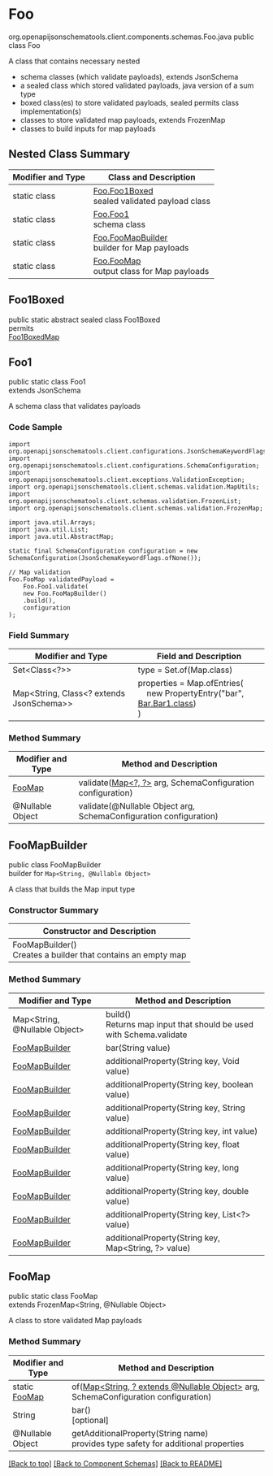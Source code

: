 # Foo
org.openapijsonschematools.client.components.schemas.Foo.java
public class Foo

A class that contains necessary nested
- schema classes (which validate payloads), extends JsonSchema
- a sealed class which stored validated payloads, java version of a sum type
- boxed class(es) to store validated payloads, sealed permits class implementation(s)
- classes to store validated map payloads, extends FrozenMap
- classes to build inputs for map payloads

## Nested Class Summary
| Modifier and Type | Class and Description |
| ----------------- | ---------------------- |
| static class | [Foo.Foo1Boxed](#foo1boxed)<br> sealed validated payload class |
| static class | [Foo.Foo1](#foo1)<br> schema class |
| static class | [Foo.FooMapBuilder](#foomapbuilder)<br> builder for Map payloads |
| static class | [Foo.FooMap](#foomap)<br> output class for Map payloads |

## Foo1Boxed
public static abstract sealed class Foo1Boxed<br>
permits<br>
[Foo1BoxedMap](#foo1boxedmap)

## Foo1
public static class Foo1<br>
extends JsonSchema

A schema class that validates payloads

### Code Sample
```
import org.openapijsonschematools.client.configurations.JsonSchemaKeywordFlags;
import org.openapijsonschematools.client.configurations.SchemaConfiguration;
import org.openapijsonschematools.client.exceptions.ValidationException;
import org.openapijsonschematools.client.schemas.validation.MapUtils;
import org.openapijsonschematools.client.schemas.validation.FrozenList;
import org.openapijsonschematools.client.schemas.validation.FrozenMap;

import java.util.Arrays;
import java.util.List;
import java.util.AbstractMap;

static final SchemaConfiguration configuration = new SchemaConfiguration(JsonSchemaKeywordFlags.ofNone());

// Map validation
Foo.FooMap validatedPayload =
    Foo.Foo1.validate(
    new Foo.FooMapBuilder()
    .build(),
    configuration
);
```

### Field Summary
| Modifier and Type | Field and Description |
| ----------------- | ---------------------- |
| Set<Class<?>> | type = Set.of(Map.class) |
| Map<String, Class<? extends JsonSchema>> | properties = Map.ofEntries(<br>&nbsp;&nbsp;&nbsp;&nbsp;new PropertyEntry("bar", [Bar.Bar1.class](../../components/schemas/Bar.md#bar1))<br>)<br> |

### Method Summary
| Modifier and Type | Method and Description |
| ----------------- | ---------------------- |
| [FooMap](#foomap) | validate([Map&lt;?, ?&gt;](#foomapbuilder) arg, SchemaConfiguration configuration) |
| @Nullable Object | validate(@Nullable Object arg, SchemaConfiguration configuration) |
## FooMapBuilder
public class FooMapBuilder<br>
builder for `Map<String, @Nullable Object>`

A class that builds the Map input type

### Constructor Summary
| Constructor and Description |
| --------------------------- |
| FooMapBuilder()<br>Creates a builder that contains an empty map |

### Method Summary
| Modifier and Type | Method and Description |
| ----------------- | ---------------------- |
| Map<String, @Nullable Object> | build()<br>Returns map input that should be used with Schema.validate |
| [FooMapBuilder](#foomapbuilder) | bar(String value) |
| [FooMapBuilder](#foomapbuilder) | additionalProperty(String key, Void value) |
| [FooMapBuilder](#foomapbuilder) | additionalProperty(String key, boolean value) |
| [FooMapBuilder](#foomapbuilder) | additionalProperty(String key, String value) |
| [FooMapBuilder](#foomapbuilder) | additionalProperty(String key, int value) |
| [FooMapBuilder](#foomapbuilder) | additionalProperty(String key, float value) |
| [FooMapBuilder](#foomapbuilder) | additionalProperty(String key, long value) |
| [FooMapBuilder](#foomapbuilder) | additionalProperty(String key, double value) |
| [FooMapBuilder](#foomapbuilder) | additionalProperty(String key, List<?> value) |
| [FooMapBuilder](#foomapbuilder) | additionalProperty(String key, Map<String, ?> value) |

## FooMap
public static class FooMap<br>
extends FrozenMap<String, @Nullable Object>

A class to store validated Map payloads

### Method Summary
| Modifier and Type | Method and Description |
| ----------------- | ---------------------- |
| static [FooMap](#foomap) | of([Map<String, ? extends @Nullable Object>](#foomapbuilder) arg, SchemaConfiguration configuration) |
| String | bar()<br>[optional] |
| @Nullable Object | getAdditionalProperty(String name)<br>provides type safety for additional properties |

[[Back to top]](#top) [[Back to Component Schemas]](../../../README.md#Component-Schemas) [[Back to README]](../../../README.md)
